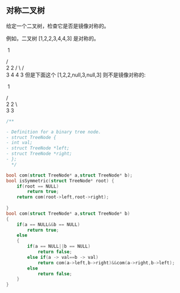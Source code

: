 ## 对称二叉树

给定一个二叉树，检查它是否是镜像对称的。

例如，二叉树 [1,2,2,3,4,4,3] 是对称的。

​    1

   / \
  2   2
 / \ / \
3  4 4  3
但是下面这个 [1,2,2,null,3,null,3] 则不是镜像对称的:

​    1

   / \
  2   2
   \   \
   3    3



```c
/**

- Definition for a binary tree node.
- struct TreeNode {
- int val;
- struct TreeNode *left;
- struct TreeNode *right;
- };
  */

bool com(struct TreeNode* a,struct TreeNode* b);
bool isSymmetric(struct TreeNode* root) {
    if(root == NULL)
        return true;
    return com(root->left,root->right);
    
}
bool com(struct TreeNode* a,struct TreeNode* b)
{
    if(a == NULL&&b == NULL)
        return true;
    else
    {
        if(a == NULL||b == NULL)
            return false;
        else if(a -> val==b -> val)
            return com(a->left,b->right)&&com(a->right,b->left);
        else
            return false;
    }      
}


```

